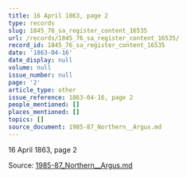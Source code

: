 ```yaml
---
title: 16 April 1863, page 2
type: records
slug: 1845_76_sa_register_content_16535
url: /records/1845_76_sa_register_content_16535/
record_id: 1845_76_sa_register_content_16535
date: '1863-04-16'
date_display: null
volume: null
issue_number: null
page: '2'
article_type: other
issue_reference: 1863-04-16, page 2
people_mentioned: []
places_mentioned: []
topics: []
source_document: 1985-87_Northern__Argus.md
---
```


16 April 1863, page 2

Source: [1985-87_Northern__Argus.md](/downloads/markdown/1985-87_Northern__Argus.md)
